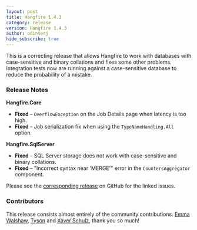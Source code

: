 ```yaml
---
layout: post
title: Hangfire 1.4.3
category: release
version: Hangfire 1.4.3
author: odinserj
hide_subscribe: true
---
```


This is a correcting release that allows Hangfire to work with databases with case-sensitive and binary collations and fixes some other problems. Integration tests now are running against a case-sensitive database to reduce the probability of a mistake.

### Release Notes

**Hangfire.Core**

* **Fixed** – `OverflowException` on the Job Details page when latency is too high.
* **Fixed** – Job serialization fix when using the `TypeNameHandling.All` option.

**Hangfire.SqlServer**

* **Fixed** – SQL Server storage does not work with case-sensitive and binary collations.
* **Fixed** – "Incorrect syntax near 'MERGE'" error in the `CountersAggregator` component.

Please see the [corresponding release](https://github.com/HangfireIO/Hangfire/releases/tag/v1.4.3) on GitHub for the linked issues.

### Contributors

This release consists almost entirely of the community contributions. [Emma Walshaw](https://github.com/ilessa), [Tyson](https://github.com/tystol) and [Xaver Schulz](https://github.com/schulz3000), thank you so much!